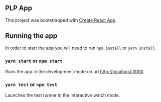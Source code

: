 ## PLP App

This project was bootstrapped with [Create React App](https://github.com/facebook/create-react-app).

## Running the app

In order to start the app you will need to run `npm install` or `yarn install`.

### `yarn start` or `npm start`

Runs the app in the development mode on url [http://localhost:3000](http://localhost:3000).

### `yarn test` or `npm test`

Launches the test runner in the interactive watch mode.
